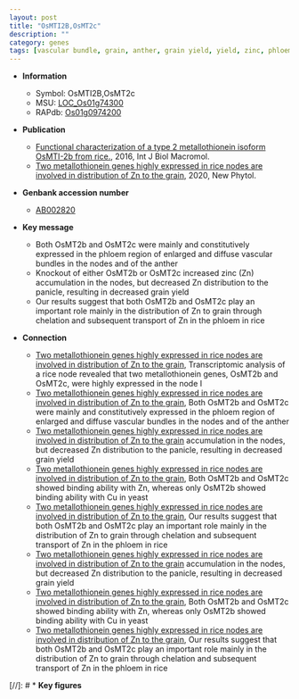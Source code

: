 ```yaml
---
layout: post
title: "OsMTI2B,OsMT2c"
description: ""
category: genes
tags: [vascular bundle, grain, anther, grain yield, yield, zinc, phloem, Zn distribution]
---
```


* **Information**  
    + Symbol: OsMTI2B,OsMT2c  
    + MSU: [LOC_Os01g74300](http://rice.plantbiology.msu.edu/cgi-bin/ORF_infopage.cgi?orf=LOC_Os01g74300)  
    + RAPdb: [Os01g0974200](http://rapdb.dna.affrc.go.jp/viewer/gbrowse_details/irgsp1?name=Os01g0974200)  

* **Publication**  
    + [Functional characterization of a type 2 metallothionein isoform OsMTI-2b from rice.](http://www.ncbi.nlm.nih.gov/pubmed?term=Functional+characterization+of+a+type+2+metallothionein+isoform+OsMTI-2b+from+rice.%5BTitle%5D), 2016, Int J Biol Macromol.
    + [Two metallothionein genes highly expressed in rice nodes are involved in distribution of Zn to the grain](http://www.ncbi.nlm.nih.gov/pubmed?term=Two+metallothionein+genes+highly+expressed+in+rice+nodes+are+involved+in+distribution+of+Zn+to+the+grain%5BTitle%5D), 2020, New Phytol.

* **Genbank accession number**  
    + [AB002820](http://www.ncbi.nlm.nih.gov/nuccore/AB002820)

* **Key message**  
    + Both OsMT2b and OsMT2c were mainly and constitutively expressed in the phloem region of enlarged and diffuse vascular bundles in the nodes and of the anther
    + Knockout of either OsMT2b or OsMT2c increased zinc (Zn) accumulation in the nodes, but decreased Zn distribution to the panicle, resulting in decreased grain yield
    + Our results suggest that both OsMT2b and OsMT2c play an important role mainly in the distribution of Zn to grain through chelation and subsequent transport of Zn in the phloem in rice

* **Connection**  
    + [Two metallothionein genes highly expressed in rice nodes are involved in distribution of Zn to the grain](http://www.ncbi.nlm.nih.gov/pubmed?term=Two+metallothionein+genes+highly+expressed+in+rice+nodes+are+involved+in+distribution+of+Zn+to+the+grain%5BTitle%5D),  Transcriptomic analysis of a rice node revealed that two metallothionein genes, OsMT2b and OsMT2c, were highly expressed in the node I
    + [Two metallothionein genes highly expressed in rice nodes are involved in distribution of Zn to the grain](http://www.ncbi.nlm.nih.gov/pubmed?term=Two+metallothionein+genes+highly+expressed+in+rice+nodes+are+involved+in+distribution+of+Zn+to+the+grain%5BTitle%5D),  Both OsMT2b and OsMT2c were mainly and constitutively expressed in the phloem region of enlarged and diffuse vascular bundles in the nodes and of the anther
    + [Two metallothionein genes highly expressed in rice nodes are involved in distribution of Zn to the grain](Zn) accumulation in the nodes, but decreased Zn distribution to the panicle, resulting in decreased grain yield
    + [Two metallothionein genes highly expressed in rice nodes are involved in distribution of Zn to the grain](http://www.ncbi.nlm.nih.gov/pubmed?term=Two+metallothionein+genes+highly+expressed+in+rice+nodes+are+involved+in+distribution+of+Zn+to+the+grain%5BTitle%5D),  Both OsMT2b and OsMT2c showed binding ability with Zn, whereas only OsMT2b showed binding ability with Cu in yeast
    + [Two metallothionein genes highly expressed in rice nodes are involved in distribution of Zn to the grain](http://www.ncbi.nlm.nih.gov/pubmed?term=Two+metallothionein+genes+highly+expressed+in+rice+nodes+are+involved+in+distribution+of+Zn+to+the+grain%5BTitle%5D),  Our results suggest that both OsMT2b and OsMT2c play an important role mainly in the distribution of Zn to grain through chelation and subsequent transport of Zn in the phloem in rice
    + [Two metallothionein genes highly expressed in rice nodes are involved in distribution of Zn to the grain](Zn) accumulation in the nodes, but decreased Zn distribution to the panicle, resulting in decreased grain yield
    + [Two metallothionein genes highly expressed in rice nodes are involved in distribution of Zn to the grain](http://www.ncbi.nlm.nih.gov/pubmed?term=Two+metallothionein+genes+highly+expressed+in+rice+nodes+are+involved+in+distribution+of+Zn+to+the+grain%5BTitle%5D),  Both OsMT2b and OsMT2c showed binding ability with Zn, whereas only OsMT2b showed binding ability with Cu in yeast
    + [Two metallothionein genes highly expressed in rice nodes are involved in distribution of Zn to the grain](http://www.ncbi.nlm.nih.gov/pubmed?term=Two+metallothionein+genes+highly+expressed+in+rice+nodes+are+involved+in+distribution+of+Zn+to+the+grain%5BTitle%5D),  Our results suggest that both OsMT2b and OsMT2c play an important role mainly in the distribution of Zn to grain through chelation and subsequent transport of Zn in the phloem in rice

[//]: # * **Key figures**  


